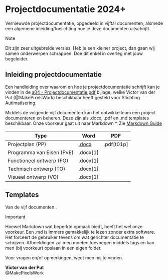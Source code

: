 # Projectdocumentatie 2024+

Vernieuwde projectdocumentatie, opgedeeld in vijftal documenten, alsmede een algemene inleiding/toelichting hoe je deze documenten uitschrijft.

> [!NOTE]  
> Dit zijn zeer uitgebreide versies. Heb je een kleiner project, dan gaan wij samen onderwerpen schrappen. Doe dit enkel in overleg met jouw begeleider. 

## Inleiding projectdocumentatie
Een handleiding over waarom en hoe je projectdocumentatie  schrijft kan je vinden in de [a04 - Projectdocumentatie.pdf][a04] bijlage, welke Victor van der Put (@MakePixelsWork) beschikbaar heeft gesteld voor Stichting Autimatisering.

Middels de volgende vijf documenten kan het ontwikkelteam een project documenteren en beheren. Deze zijn als .docx, .pdf en .md templates beschikbaar. Onze voorkeur gaat uit naar Markdown *. Zie [Markdown Guide]()


| Type                      | Word          | PDF       |
| ---                       | ---           | ---       |
| Projectplan (PP)          | [.docx][t01d]   | .pdf[t01p]
| Programma van Eisen (PvE) | .docx[1]      |
| Functioneel ontwerp (FO)  | .docx[1]  |
| Technisch ontwerp (TO)    | .docx[1]  |
| Visueel ontwerp (VO)      | .docx[1]  |


## Templates
Van de vijf documenten .

> [!IMPORTANT]  
> Hoewel Markdown wat beperkte opmaak biedt, heeft het wel onze voorkeur. Een .md is immers gemakkelijk te lezen zonder extra software. Het forceert de gebruiker tevens om wat gerichter documentatie te schrijven. Afbeeldingen zal men moeten toevoegen middels tags en kan men (bij voorkeur) opslaan in een eigen folder.

Voor vragen en/of opmerkingen, weet men mij te vinden.

<strong>Victor van der Put</strong><br>
@MakePixelsWork

<!-- LINKS IN THIS DOCUMENT -->
[a04]: <a href="./a04%20-%20Projectdocumentatie.pdf" target="_blank">
[t01d]: <./a04%20-%20Projectdocumentatie.pdf>